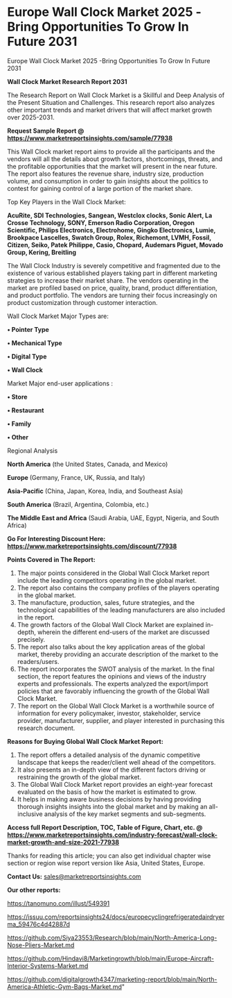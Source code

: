# Europe Wall Clock Market 2025 -Bring Opportunities To Grow In Future 2031
 Europe Wall Clock Market 2025 -Bring Opportunities To Grow In Future 2031

<strong>Wall Clock Market Research Report 2031</strong>

The Research Report on Wall Clock Market is a Skillful and Deep Analysis of the Present Situation and Challenges. This research report also analyzes other important trends and market drivers that will affect market growth over 2025-2031.

<strong>Request Sample Report @ <a href=https://www.marketreportsinsights.com/sample/77938>https://www.marketreportsinsights.com/sample/77938</a></strong>

This Wall Clock market report aims to provide all the participants and the vendors will all the details about growth factors, shortcomings, threats, and the profitable opportunities that the market will present in the near future. The report also features the revenue share, industry size, production volume, and consumption in order to gain insights about the politics to contest for gaining control of a large portion of the market share.

Top Key Players in the Wall Clock Market:

<strong>AcuRite, SDI Technologies, Sangean, Westclox clocks, Sonic Alert, La Crosse Technology, SONY, Emerson Radio Corporation, Oregon Scientific, Philips Electronics, Electrohome, Gingko Electronics, Lumie, Brookpace Lascelles, Swatch Group, Rolex, Richemont, LVMH, Fossil, Citizen, Seiko, Patek Philippe, Casio, Chopard, Audemars Piguet, Movado Group, Kering, Breitling</strong>

The Wall Clock Industry is severely competitive and fragmented due to the existence of various established players taking part in different marketing strategies to increase their market share. The vendors operating in the market are profiled based on price, quality, brand, product differentiation, and product portfolio. The vendors are turning their focus increasingly on product customization through customer interaction.

Wall Clock Market Major Types are:

<strong>• Pointer Type

• Mechanical Type

• Digital Type

• Wall Clock</strong>

Market Major end-user applications :

<strong>• Store

• Restaurant

• Family

• Other</strong>

Regional Analysis

</u><strong><b>North America</b></strong> (the United States, Canada, and Mexico)

<strong><b>Europe </b></strong>(Germany, France, UK, Russia, and Italy)

<strong><b>Asia-Pacific</b></strong> (China, Japan, Korea, India, and Southeast Asia)

<strong><b>South America</b></strong> (Brazil, Argentina, Colombia, etc.)

<strong><b>The Middle East and Africa</b></strong> (Saudi Arabia, UAE, Egypt, Nigeria, and South Africa)

<strong>Go For Interesting Discount Here: <a href=https://www.marketreportsinsights.com/discount/77938>https://www.marketreportsinsights.com/discount/77938</a></strong>

<strong>Points Covered in The Report:</strong>
<ol>
  <li>The major points considered in the Global Wall Clock Market report include the leading competitors operating in the global market.</li>
  <li>The report also contains the company profiles of the players operating in the global market.</li>
  <li>The manufacture, production, sales, future strategies, and the technological capabilities of the leading manufacturers are also included in the report.</li>
  <li>The growth factors of the Global Wall Clock Market are explained in-depth, wherein the different end-users of the market are discussed precisely.</li>
  <li>The report also talks about the key application areas of the global market, thereby providing an accurate description of the market to the readers/users.</li>
  <li>The report incorporates the SWOT analysis of the market. In the final section, the report features the opinions and views of the industry experts and professionals. The experts analyzed the export/import policies that are favorably influencing the growth of the Global Wall Clock Market.</li>
  <li>The report on the Global Wall Clock Market is a worthwhile source of information for every policymaker, investor, stakeholder, service provider, manufacturer, supplier, and player interested in purchasing this research document.</li>
</ol>
<strong>Reasons for Buying Global Wall Clock Market Report:</strong>

<ol>
  <li>The report offers a detailed analysis of the dynamic competitive landscape that keeps the reader/client well ahead of the competitors.</li>
  <li>It also presents an in-depth view of the different factors driving or restraining the growth of the global market.</li>
  <li>The Global Wall Clock Market report provides an eight-year forecast evaluated on the basis of how the market is estimated to grow.</li>
  <li>It helps in making aware business decisions by having providing thorough insights insights into the global market and by making an all-inclusive analysis of the key market segments and sub-segments.</li>
</ol>
<strong>Access full Report Description, TOC, Table of Figure, Chart, etc. @ <a href=https://www.marketreportsinsights.com/industry-forecast/wall-clock-market-growth-and-size-2021-77938>https://www.marketreportsinsights.com/industry-forecast/wall-clock-market-growth-and-size-2021-77938</a></strong>


Thanks for reading this article; you can also get individual chapter wise section or region wise report version like Asia, United States, Europe.

<strong>Contact Us:</strong>
sales@marketreportsinsights.com

<strong>Our other reports:</strong>

<a href=https://tanomuno.com/illust/549391>https://tanomuno.com/illust/549391</a>

<a href=https://issuu.com/reportsinsights24/docs/europecyclingrefrigeratedairdryerma_59476c4d42887d>https://issuu.com/reportsinsights24/docs/europecyclingrefrigeratedairdryerma_59476c4d42887d</a>

<a href=https://github.com/Siya23553/Research/blob/main/North-America-Long-Nose-Pliers-Market.md>https://github.com/Siya23553/Research/blob/main/North-America-Long-Nose-Pliers-Market.md</a>

<a href=https://github.com/Hindavi8/Marketingrowth/blob/main/Europe-Aircraft-Interior-Systems-Market.md>https://github.com/Hindavi8/Marketingrowth/blob/main/Europe-Aircraft-Interior-Systems-Market.md</a>

<a href=https://github.com/digitalgrowth4347/marketing-report/blob/main/North-America-Athletic-Gym-Bags-Market.md>https://github.com/digitalgrowth4347/marketing-report/blob/main/North-America-Athletic-Gym-Bags-Market.md</a>"
